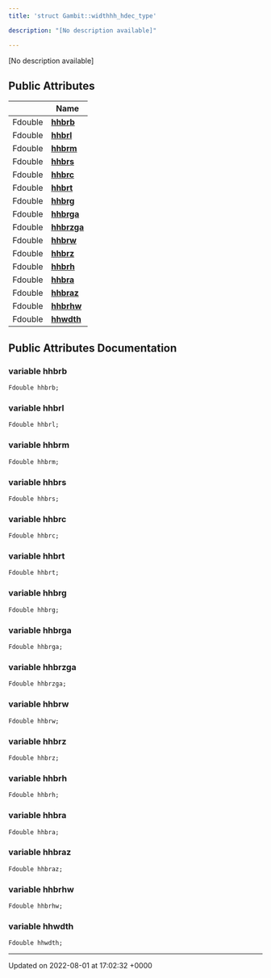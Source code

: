 ```yaml
---
title: 'struct Gambit::widthhh_hdec_type'

description: "[No description available]"

---
```









[No description available]

## Public Attributes

|                | Name           |
| -------------- | -------------- |
| Fdouble | **[hhbrb](/documentation/code/classes/structgambit_1_1widthhh__hdec__type/#variable-hhbrb)**  |
| Fdouble | **[hhbrl](/documentation/code/classes/structgambit_1_1widthhh__hdec__type/#variable-hhbrl)**  |
| Fdouble | **[hhbrm](/documentation/code/classes/structgambit_1_1widthhh__hdec__type/#variable-hhbrm)**  |
| Fdouble | **[hhbrs](/documentation/code/classes/structgambit_1_1widthhh__hdec__type/#variable-hhbrs)**  |
| Fdouble | **[hhbrc](/documentation/code/classes/structgambit_1_1widthhh__hdec__type/#variable-hhbrc)**  |
| Fdouble | **[hhbrt](/documentation/code/classes/structgambit_1_1widthhh__hdec__type/#variable-hhbrt)**  |
| Fdouble | **[hhbrg](/documentation/code/classes/structgambit_1_1widthhh__hdec__type/#variable-hhbrg)**  |
| Fdouble | **[hhbrga](/documentation/code/classes/structgambit_1_1widthhh__hdec__type/#variable-hhbrga)**  |
| Fdouble | **[hhbrzga](/documentation/code/classes/structgambit_1_1widthhh__hdec__type/#variable-hhbrzga)**  |
| Fdouble | **[hhbrw](/documentation/code/classes/structgambit_1_1widthhh__hdec__type/#variable-hhbrw)**  |
| Fdouble | **[hhbrz](/documentation/code/classes/structgambit_1_1widthhh__hdec__type/#variable-hhbrz)**  |
| Fdouble | **[hhbrh](/documentation/code/classes/structgambit_1_1widthhh__hdec__type/#variable-hhbrh)**  |
| Fdouble | **[hhbra](/documentation/code/classes/structgambit_1_1widthhh__hdec__type/#variable-hhbra)**  |
| Fdouble | **[hhbraz](/documentation/code/classes/structgambit_1_1widthhh__hdec__type/#variable-hhbraz)**  |
| Fdouble | **[hhbrhw](/documentation/code/classes/structgambit_1_1widthhh__hdec__type/#variable-hhbrhw)**  |
| Fdouble | **[hhwdth](/documentation/code/classes/structgambit_1_1widthhh__hdec__type/#variable-hhwdth)**  |

## Public Attributes Documentation

### variable hhbrb

```
Fdouble hhbrb;
```


### variable hhbrl

```
Fdouble hhbrl;
```


### variable hhbrm

```
Fdouble hhbrm;
```


### variable hhbrs

```
Fdouble hhbrs;
```


### variable hhbrc

```
Fdouble hhbrc;
```


### variable hhbrt

```
Fdouble hhbrt;
```


### variable hhbrg

```
Fdouble hhbrg;
```


### variable hhbrga

```
Fdouble hhbrga;
```


### variable hhbrzga

```
Fdouble hhbrzga;
```


### variable hhbrw

```
Fdouble hhbrw;
```


### variable hhbrz

```
Fdouble hhbrz;
```


### variable hhbrh

```
Fdouble hhbrh;
```


### variable hhbra

```
Fdouble hhbra;
```


### variable hhbraz

```
Fdouble hhbraz;
```


### variable hhbrhw

```
Fdouble hhbrhw;
```


### variable hhwdth

```
Fdouble hhwdth;
```


-------------------------------

Updated on 2022-08-01 at 17:02:32 +0000
